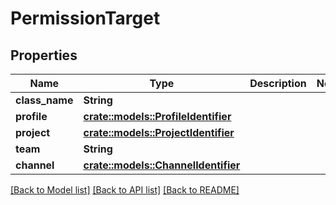 # PermissionTarget

## Properties

Name | Type | Description | Notes
------------ | ------------- | ------------- | -------------
**class_name** | **String** |  | 
**profile** | [**crate::models::ProfileIdentifier**](ProfileIdentifier.md) |  | 
**project** | [**crate::models::ProjectIdentifier**](ProjectIdentifier.md) |  | 
**team** | **String** |  | 
**channel** | [**crate::models::ChannelIdentifier**](ChannelIdentifier.md) |  | 

[[Back to Model list]](../README.md#documentation-for-models) [[Back to API list]](../README.md#documentation-for-api-endpoints) [[Back to README]](../README.md)


